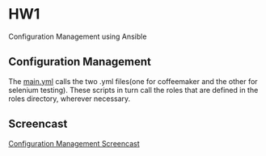 # HW1    
Configuration Management using Ansible    
    
## Configuration Management   
The [main.yml](main.yml) calls the two .yml files(one for coffeemaker and the other for selenium testing). These scripts in turn call the roles that are defined in the roles directory, wherever necessary. 
     
## Screencast 
[Configuration Management Screencast](https://youtu.be/N6OLtEhCLaM)   
    
